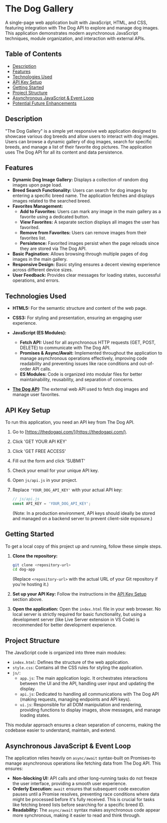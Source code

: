 # The Dog Gallery
A single-page web application built with JavaScript, HTML, and CSS, featuring integration with The Dog API to explore and manage dog images. This application demonstrates modern asynchronous JavaScript techniques, module organization, and interaction with external APIs.

## Table of Contents
* [Description](#description)
* [Features](#features)
* [Technologies Used](#technologies-used)
* [API Key Setup](#api-key-setup)
* [Getting Started](#getting-started)
* [Project Structure](#project-structure)
* [Asynchronous JavaScript & Event Loop](#asynchronous-javascript--event-loop)
* [Potential Future Enhancements](#potential-future-enhancements)

## Description
"The Dog Gallery" is a simple yet responsive web application designed to showcase various dog breeds and allow users to interact with dog images. Users can browse a dynamic gallery of dog images, search for specific breeds, and manage a list of their favorite dog pictures. The application uses The Dog API for all its content and data persistence.

## Features
* **Dynamic Dog Image Gallery:** Displays a collection of random dog images upon page load.
* **Breed Search Functionality:** Users can search for dog images by entering a specific breed name. The application fetches and displays images related to the searched breed.
* **Favorites Management:**
    * **Add to Favorites:** Users can mark any image in the main gallery as a favorite using a dedicated button.
    * **View Favorites:** A separate section displays all images the user has favorited.
    * **Remove from Favorites:** Users can remove images from their favorites list.
    * **Persistence:** Favorited images persist when the page reloads since they are stored via The Dog API.
* **Basic Pagination:** Allows browsing through multiple pages of dog images in the main gallery.
* **Responsive Design:** Basic styling ensures a decent viewing experience across different device sizes.
* **User Feedback:** Provides clear messages for loading states, successful operations, and errors.

## Technologies Used
* **HTML5:** For the semantic structure and content of the web page.
* **CSS3:** For styling and presentation, ensuring an engaging user experience.
* **JavaScript (ES Modules):**
    * **Fetch API:** Used for all asynchronous HTTP requests (GET, POST, DELETE) to communicate with The Dog API.
    * **Promises & Async/Await:** Implemented throughout the application to manage asynchronous operations effectively, improving code readability and preventing issues like race conditions and out-of-order API calls.
    * **ES Modules:** Code is organized into modular files for better maintainability, reusability, and separation of concerns.

* **[The Dog API](https://thedogapi.com):** The external web API used to fetch dog images and manage user favorites.

## API Key Setup
To run this application, you need an API key from The Dog API.

1.  Go to [https://thedogapi.com/](https://thedogapi.com/).
2.  Click 'GET YOUR API KEY'
3.  Click 'GET FREE ACCESS'
4.  Fill out the form and click 'SUBMIT'
2.  Check your email for your unique API key.
3.  Open `js/api.js` in your project.
4.  Replace `'YOUR_DOG_API_KEY'` with your actual API key:

    ```javascript
    // js/api.js
    const API_KEY = 'YOUR_DOG_API_KEY';
    ```
    (Note: In a production environment, API keys should ideally be stored and managed on a backend server to prevent client-side exposure.)

## Getting Started
To get a local copy of this project up and running, follow these simple steps.

1.  **Clone the repository:**
    ```bash
    git clone <repository-url>
    cd dog-app
    ```
    (Replace `<repository-url>` with the actual URL of your Git repository if you're hosting it.)

2.  **Set up your API Key:**
    Follow the instructions in the [API Key Setup](#api-key-setup) section above.

3.  **Open the application:**
    Open the `index.html` file in your web browser. No local server is strictly required for basic functionality, but using a development server (like Live Server extension in VS Code) is recommended for better development experience.

## Project Structure
The JavaScript code is organized into three main modules:

* `index.html`: Defines the structure of the web application.
* `style.css`: Contains all the CSS rules for styling the application.
* `js/`:
    * `app.js`: The main application logic. It orchestrates interactions between the UI and the API, handling user input and updating the display.
    * `api.js`: Dedicated to handling all communications with The Dog API (making requests, managing endpoints and API keys).
    * `ui.js`: Responsible for all DOM manipulation and rendering, providing functions to display images, show messages, and manage loading states.

This modular approach ensures a clean separation of concerns, making the codebase easier to understand, maintain, and extend.

## Asynchronous JavaScript & Event Loop
The application relies heavily on `async/await` syntax-built on Promises-to manage asynchronous operations like fetching data from The Dog API. This ensures:

* **Non-blocking UI:** API calls and other long-running tasks do not freeze the user interface, providing a smooth user experience.
* **Orderly Execution:** `await` ensures that subsequent code execution pauses until a Promise resolves, preventing race conditions where data might be processed before it's fully received. This is crucial for tasks like fetching breed lists before searching for a specific breed ID.
* **Readability:** The `async/await` syntax makes asynchronous code appear more synchronous, making it easier to read and think through.